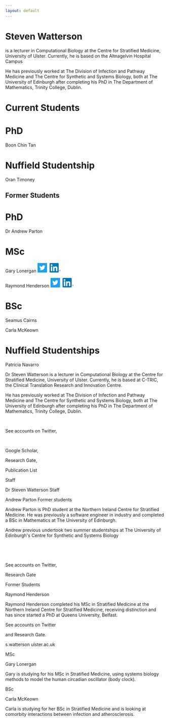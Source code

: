 ```yaml
---
layout: default
---
```

# Steven Watterson 
is a lecturer in Computational Biology at the Centre for Stratified Medicine, University of Ulster. Currently, he is based on the Altnagelvin Hospital Campus

He has previously worked at The Division of Infection and Pathway Medicine and The Centre for Synthetic and Systems Biology, both at The University of Edinburgh after completing his PhD in The Department of Mathematics, Trinity College, Dublin.

# Current Students

# PhD

Boon Chin Tan

# Nuffield Studentship

Oran Timoney

## Former Students

# PhD

Dr Andrew Parton

# MSc

Gary Lonergan <a href="https://twitter.com/gaztronica"><img src="/assets/img/Twitter_Social_Icon_Square_Color.png" height="30" width="30"></a>&nbsp;&nbsp;<a href="https://www.linkedin.com/in/gary-lonergan-8aa69611/"><img src="/assets/img/In.png" height="30" width="35"></a>


Raymond Henderson <a href="https://twitter.com/RayHen66"><img src="/assets/img/Twitter_Social_Icon_Square_Color.png" height="30" width="30"></a>&nbsp;&nbsp;<a href="https://www.linkedin.com/in/raymondhenderson1/"><img src="/assets/img/In.png" height="30" width="35"></a>



# BSc

Seamus Cairns

Carla McKeown

# Nuffield Studentships

Patricia Navarro






Dr Steven Watterson is a lecturer in Computational Biology at the Centre for Stratified Medicine, University of Ulster. Currently, he is based at C-TRIC, the Clinical Translation Research and Innovation Centre.

He has previously worked at The Division of Infection and Pathway Medicine and The Centre for Synthetic and Systems Biology, both at The University of Edinburgh after completing his PhD in The Department of Mathematics, Trinity College, Dublin.

 

​

See accounts on Twitter,

​

Google Scholar,

Research Gate,

Publication List

Staff

Dr Steven Watterson
Staff


Andrew Parton
Former students

Andrew Parton is PhD student at the Northern Ireland Centre for Stratified Medicine.  He was previously a software engineer in industry and completed a BSc in Mathematics at The University of Edinburgh.

Andrew previous undertook two summer studentships at The University of Edinburgh's Centre for Synthetic and Systems Biology

​

​

See accounts on Twitter,

Research Gate

Former Students

Raymond Henderson

Raymond Henderson completed his MSc in Stratified Medicine at the Northern Ireland Centre for Stratified Medicine, receiving distinction and has since started a PhD at Queens University, Belfast. 

See accounts on Twitter

and Research Gate.

s.watterson      ulster.ac.uk

MSc

Gary Lonergan

Gary is studying for his MSc in Stratified Medicine, using systems biology methods to model the human circadian oscillator (body clock).

BSc

Carla McKeown

Carla is studying for her BSc in Stratified Medicine and is looking at comorbity interactions between infection and atherosclerosis.

